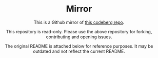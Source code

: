 <div align="center">

# Mirror

This is a Github mirror of [this codeberg repo](https://codeberg.org/Expo/fs-extra/src/branch/senpai/packages/@3xpo/fs-extra/).

This repository is read-only. Please use the above repository for forking, contributing and opening issues.

The original README is attached below for reference purposes. It may be outdated and not reflect the current README.

</div>
